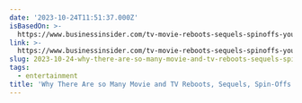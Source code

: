 ```yaml
---
date: '2023-10-24T11:51:37.000Z'
isBasedOn: >-
  https://www.businessinsider.com/tv-movie-reboots-sequels-spinoffs-you-are-what-you-watch-2023-10
link: >-
  https://www.businessinsider.com/tv-movie-reboots-sequels-spinoffs-you-are-what-you-watch-2023-10
slug: 2023-10-24-why-there-are-so-many-movie-and-tv-reboots-sequels-spin-offs
tags:
  - entertainment
title: 'Why There Are so Many Movie and TV Reboots, Sequels, Spin-Offs'
---
```


